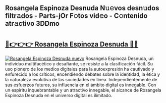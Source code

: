 ## Rosangela Espinoza Desnuda N𝚞𝚎vos desn𝚞dos filtr𝚊dos - Parts-jOr F𝚘tos vid𝚎o - C𝚘ntenido atr𝚊ctivo 3DDmo

# <h2><a href="http://mbd7ky7.tromn.icu/?c=Rosangela+Espinoza+Desnuda">🔗👉👉👉 Rosangela Espinoza Desnuda 🔗🔗</a></h2>

[![Rosangela Espinoza Desnuda nuevo](https://i.imgur.com/pEAQMta.gif)](http://mbd7ky7.tromn.icu/?c=Rosangela+Espinoza+Desnuda)
Rosangela Espinoza Desnuda, un individuo multifacético y desafiante, se resiste a la clasificación fácil. Su uso pionero de los medios digitales para la autoexpresión ha cautivado y enfurecido a los críticos, encendiendo debates sobre la identidad, la ética y la naturaleza evolutiva de las sociedades en línea. Independientemente de sus esfuerzos futuros, su influencia en el ámbito digital es innegable. Con un espíritu inquebrantable y un atractivo innegable, el alcance de Rosangela Espinoza Desnuda en el universo digital es ilimitado.
